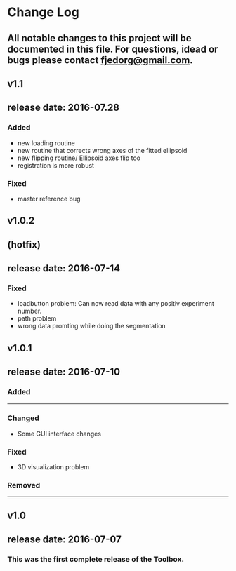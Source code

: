 # Change Log
All notable changes to this project will be documented in this file.
For questions, idead or bugs please contact fjedorg@gmail.com.
---------------------------------------------------------------------
## v1.1
## release date: 2016-07.28
### Added
- new loading routine
- new routine that corrects wrong axes of the fitted ellipsoid
- new flipping routine/ Ellipsoid axes flip too
- registration is more robust

### Fixed
- master reference bug

## v1.0.2
## (hotfix)
## release date: 2016-07-14
### Fixed 
- loadbutton problem: Can now read data with any positiv experiment number.
- path problem
- wrong data promting while doing the segmentation

## v1.0.1 
## release date: 2016-07-10
### Added
--- 
### Changed
- Some GUI interface changes
### Fixed
- 3D visualization problem
### Removed
---

## v1.0 
## release date: 2016-07-07

### This was the first complete release of the Toolbox.
